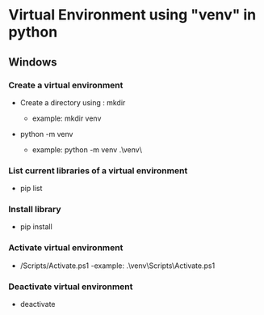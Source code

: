 # Virtual Environment using "venv" in python

## Windows

### Create a virtual environment

- Create a directory using : mkdir <name>
    - example: mkdir venv

- python -m venv <path> 
    - example: python -m venv .\venv\

### List current libraries of a virtual environment
- pip list 

### Install library
- pip install <library>

### Activate virtual environment
- <path>/Scripts/Activate.ps1
    -example: .\venv\Scripts\Activate.ps1

### Deactivate virtual environment
- deactivate


